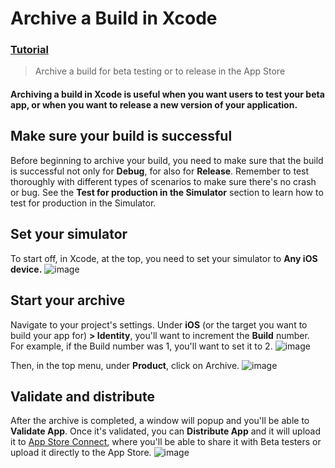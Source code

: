 # Archive a Build in Xcode
### [Tutorial](https://designcode.io/swiftui-advanced-handbook-archive-a-build-in-xcode)
> Archive a build for beta testing or to release in the App Store

#### Archiving a build in Xcode is useful when you want users to test your beta app, or when you want to release a new version of your application.
## Make sure your build is successful
Before beginning to archive your build, you need to make sure that the build is successful not only for **Debug**, for also for **Release**. Remember to test thoroughly with different types of scenarios to make sure there's no crash or bug. See the **Test for production in the Simulator** section to learn how to test for production in the Simulator.

## Set your simulator
To start off, in Xcode, at the top, you need to set your simulator to **Any iOS device.**
![image](https://github.com/user-attachments/assets/7b60d09f-1681-4160-9fde-dc20edb1b158)

## Start your archive
Navigate to your project's settings. Under **iOS** (or the target you want to build your app for) **> Identity**, you'll want to increment the **Build** number. For example, if the Build number was 1, you'll want to set it to 2.
![image](https://github.com/user-attachments/assets/e61b942c-57df-4f23-9e9e-40b551153d5c)

Then, in the top menu, under **Product**, click on Archive.
![image](https://github.com/user-attachments/assets/4ac9e04b-9e9a-4a4a-be58-019dba71663c)

## Validate and distribute
After the archive is completed, a window will popup and you'll be able to **Validate App**. Once it's validated, you can **Distribute App** and it will upload it to [App Store Connect](https://appstoreconnect.apple.com/), where you'll be able to share it with Beta testers or upload it directly to the App Store.
![image](https://github.com/user-attachments/assets/a14f151c-2de7-4357-934c-eff44347aca7)


